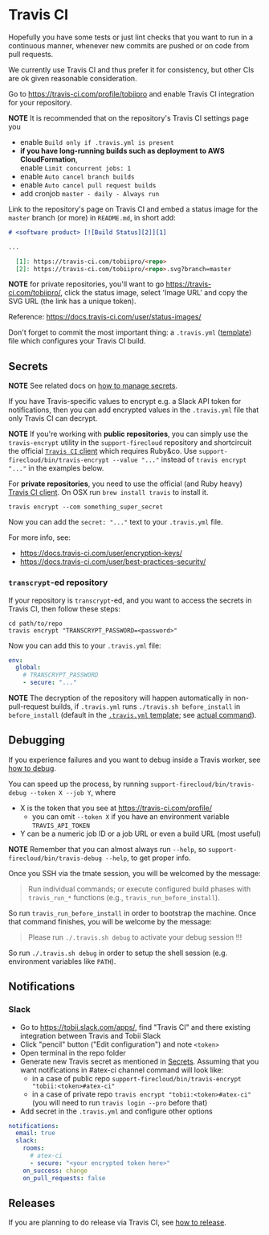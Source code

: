 # Travis CI

Hopefully you have some tests or just lint checks that you want to run
in a continuous manner, whenever new commits are pushed or on code from pull requests.

We currently use Travis CI and thus prefer it for consistency, but other CIs are ok given reasonable consideration.

Go to https://travis-ci.com/profile/tobiipro
and enable Travis CI integration for your repository.

**NOTE** It is recommended that on the repository's Travis CI settings page you
* enable `Build only if .travis.yml is present`
* **if you have long-running builds such as deployment to AWS CloudFormation**,  
  enable `Limit concurrent jobs: 1`
* enable `Auto cancel branch builds`
* enable `Auto cancel pull request builds`
* add cronjob `master - daily - Always run`

Link to the repository's page on Travis CI
and embed a status image for the `master` branch (or more) in `README.md`, in short add:

```md
# <software product> [![Build Status][2]][1]

...

  [1]: https://travis-ci.com/tobiipro/<repo>
  [2]: https://travis-ci.com/tobiipro/<repo>.svg?branch=master
```

**NOTE** for private repositories, you'll want to go https://travis-ci.com/tobiipro/<repo>,
click the status image, select 'Image URL' and copy the SVG URL (the link has a unique token).

Reference: https://docs.travis-ci.com/user/status-images/

Don't forget to commit the most important thing: a `.travis.yml` ([template](../repo/dot.travis.yml)) file which configures your Travis CI build.


## Secrets

**NOTE** See related docs on [how to manage secrets](how-to-manage-secrets.md).

If you have Travis-specific values to encrypt e.g. a Slack API token for notifications,
then you can add encrypted values in the `.travis.yml` file that only Travis CI can decrypt.

**NOTE** If you're working with **public repositories**,
you can simply use the `travis-encrypt` utility in the `support-firecloud` repository
and shortcircuit the official [`Travis CI` client](https://github.com/travis-ci/travis.rb) which requires Ruby&co.
Use `support-firecloud/bin/travis-encrypt --value "..."` instead of `travis encrypt "..."` in the examples below.

For **private repositories**, you need to use the official (and Ruby heavy) [Travis CI client](https://github.com/travis-ci/travis.rb). On OSX run `brew install travis` to install it.

```shell
travis encrypt --com something_super_secret
```

Now you can add the `secret: "..."` text to your `.travis.yml` file.

For more info, see:
* https://docs.travis-ci.com/user/encryption-keys/
* https://docs.travis-ci.com/user/best-practices-security/

### `transcrypt`-ed repository

If your repository is `transcrypt`-ed, and you want to access the secrets in Travis CI, then follow these steps:

```shell
cd path/to/repo
travis encrypt "TRANSCRYPT_PASSWORD=<password>"
```

Now you can add this to your `.travis.yml` file:

```yaml
env:
  global:
    # TRANSCRYPT_PASSWORD
    - secure: "..."
```

**NOTE** The decryption of the repository will happen automatically in non-pull-request builds,
if `.travis.yml` runs `./travis.sh before_install` in `before_install`
(default in the [`.travis.yml` template](../repo/dot.travis.yml); see [actual command](../repo/dot.travis.sh)).


## Debugging

If you experience failures and you want to debug inside a Travis worker,
see [how to debug](https://docs.travis-ci.com/user/running-build-in-debug-mode/).

You can speed up the process, by running `support-firecloud/bin/travis-debug --token X --job Y`, where
- X is the token that you see at https://travis-ci.com/profile/
  - you can omit `--token X` if you have an environment variable `TRAVIS_API_TOKEN`
- Y can be a numeric job ID or a job URL or even a build URL (most useful)

**NOTE** Remember that you can almost always run `--help`,
so `support-firecloud/bin/travis-debug --help`, to get proper info.

Once you SSH via the tmate session, you will be welcomed by the message:

>   Run individual commands; or execute configured build phases
>   with `travis_run_*` functions (e.g., `travis_run_before_install`).

So run `travis_run_before_install` in order to bootstrap the machine.
Once that command finishes, you will be welcome by the message:

>   Please run `./.travis.sh debug` to activate your debug session !!!

So run `./.travis.sh debug` in order to setup the shell session (e.g. environment variables like `PATH`).


## Notifications

### Slack

* Go to https://tobii.slack.com/apps/, find "Travis CI" and there existing integration between Travis and Tobii Slack
* Click "pencil" button ("Edit configuration") and note `<token>`
* Open terminal in the repo folder
* Generate new Travis secret as mentioned in [Secrets](#Secrets). 
Assuming that you want notifications in #atex-ci channel command will look like:
  * in a case of public repo `support-firecloud/bin/travis-encrypt "tobii:<token>#atex-ci"`
  * in a case of private repo `travis encrypt "tobii:<token>#atex-ci"` (you will need to run `travis login --pro` before that)
* Add secret in the `.travis.yml` and configure other options
```yaml
notifications:
  email: true
  slack:
    rooms:
      # atex-ci
      - secure: "<your encrypted token here>"
    on_success: change
    on_pull_requests: false
```


## Releases

If you are planning to do release via Travis CI, see [how to release](how-to-release.md).
